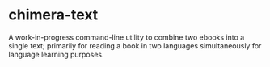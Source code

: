 # chimera-text
A work-in-progress command-line utility to combine two ebooks into a single text; primarily for reading a book in two languages simultaneously for language learning purposes.
